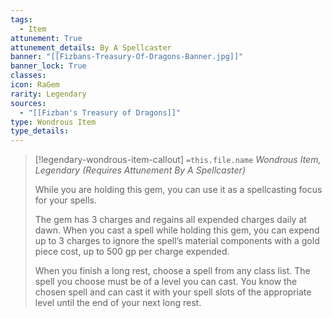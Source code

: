 ```yaml
---
tags:
  - Item
attunement: True
attunement_details: By A Spellcaster
banner: "[[Fizbans-Treasury-Of-Dragons-Banner.jpg]]"
banner_lock: True
classes:
icon: RaGem
rarity: Legendary
sources:
  - "[[Fizban's Treasury of Dragons]]"
type: Wondrous Item
type_details: 
---
```

>[!legendary-wondrous-item-callout] `=this.file.name`
>*Wondrous Item, Legendary (Requires Attunement By A Spellcaster)*
>
>While you are holding this gem, you can use it as a spellcasting focus for your spells.
>
>The gem has 3 charges and regains all expended charges daily at dawn. When you cast a spell while holding this gem, you can expend up to 3 charges to ignore the spell’s material components with a gold piece cost, up to 500 gp per charge expended.
>
>When you finish a long rest, choose a spell from any class list. The spell you choose must be of a level you can cast. You know the chosen spell and can cast it with your spell slots of the appropriate level until the end of your next long rest.
>
>
